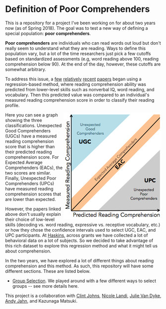 # Definition of Poor Comprehenders

This is a repository for a project I've been working on for about two years now (as of Spring 2018). The goal was to test a new way of defining a special population: **poor comprehenders**. 

**Poor comprehenders** are individuals who can read words out loud but don't really seem to understand what they are reading. Ways to define this population vary, but a lot of the time researchers just pick a few cutoffs based on standardized assessments (e.g, word reading above 100, reading comprehension below 90). At the end of the day, however, these cutoffs are somewhat arbitrary.

To address this issue, a [few](http://psycnet.apa.org/doiLanding?doi=10.1037%2Fa0023495) [relatively](https://www.ncbi.nlm.nih.gov/pubmed/24306458) [recent](http://www.tandfonline.com/doi/abs/10.1080/10888438.2013.775130) [papers](http://onlinelibrary.wiley.com/doi/10.1111/1467-9817.12108/abstract;jsessionid=044A34EA37801AD042C0CF7B96E1CC20.f04t04) began using a regression-based method, where reading comprehension ability was predicted from lower-level skills such as nonverbal IQ, word reading, and vocabulary. Then this predicted value was compared to an individual's measured reading comprehension score in order to classify their reading profile.

<img align="right" src="./Images/RegMethod.png"> Here you can see a graph showing the three classifications. Unexpected Good Comprehenders (UGCs) have a measured reading comprehension score that is higher than their predicted reading comprehension score. For Expected Average Comprehenders (EACs), the two scores are similar. Finally, Unexpected Poor Comprehenders (UPCs) have measured reading comprehension scores that are lower than expected.

However, the papers linked above don't usually explain their choice of low-level skills (decoding vs. word reading, expressive vs. receptive vocabulary, etc.) or how they chose the confidence intervals used to select UGC, EAC, and UPC participants. At [Haskins](http://haskinslabs.org/), across grants we have collected a lot of behavioral data on a lot of subjects. So we decided to take advantage of this rich dataset to explore this regression method and what it might tell us about comprehension.

In the two years, we have explored a lot of different things about reading comprehension and this method. As such, this repository will have some different sections. These are listed below.

* [Group Selection](./GroupSelection.md). We played around with a few different ways to select groups -- see more details here.

This project is a collaboration with [Clint Johns](http://www.haskins.yale.edu/staff/johnsc.html), [Nicole Landi](https://psych.uconn.edu/faculty/nicole-landi/), [Julie Van Dyke](http://www.haskins.yale.edu/staff/vandyke.html), [Andy Jahn](https://www.andysbrainblog.com/), and Kazunaga Matsuki.